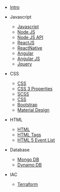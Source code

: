 
* [Intro](./docs/intro.md)
  
* Javascript

  * [Javascript](./docs/js-javascript.md)
  * [Node JS](./docs/js-nodejs.md)
  * [Node JS API](./docs/js-nodejs-api.md)
  * [ReactJS](./docs/js-react-js.md)
  * [ReactNative](./docs/js-react-native.md)
  * [Angular](./docs/js-angular.md)
  * [Angular JS](./docs/js-angularjs.md)
  * [Jquery](./docs/js-jquery.md)

* CSS

  * [CSS](./docs/css-css.md)
  * [CSS 3 Properties](./docs/css-3-properties.md)
  * [SCSS](./docs/css-scss.md)
  * [CSS](./docs/css-css.md)
  * [Bootstrap](./docs/css-bootstrap.md)
  * [Material Design](./docs/css-material.md)
  

* HTML

  * [HTML](./docs/html-html.md)
  * [HTML Tags](./docs/html-tags.md)
  * [HTML 5 Event List](./docs/html-5-eventlist.md)


* Database

  * [Mongo DB](./docs/db-mongo.md)
  * [Dynamo DB](./docs/db-dynamodb.md)
* IAC

  * [Terraform](./docs/terraform_interview_questions.md) 
